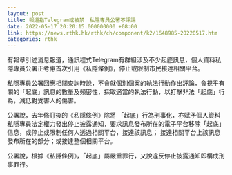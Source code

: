 ```yaml
---
layout: post
title: 報道指Telegram或被禁　私隱專員公署不評論
date: 2022-05-17 20:20:15.000000000 +08:00
link: https://news.rthk.hk/rthk/ch/component/k2/1648985-20220517.htm
categories: rthk
---
```


有報章引述消息報道，通訊程式Telegram有群組涉及不少起底訊息，個人資料私隱專員公署正考慮首次引用《私隱條例》，停止或限制市民接達相關平台。

私隱專員公署回應相關查詢時說，不會就個別個案的執法行動作出評論，會視乎有關的「起底」訊息的數量及頻密性，採取適當的執法行動，以打擊非法「起底」行為，減低對受害人的傷害。

公署說，去年修訂後的《私隱條例》除將 「起底」行為刑事化，亦賦予個人資料私隱專員法定權力發出停止披露通知，要求訊息發布所在的電子平台移除「起底」 信息，或停止或限制任何人透過相關平台，接達該訊息； 接達相關平台上該訊息發布所在的部分；或接達整個相關平台。

公署說，根據《私隱條例》，「起底」屬嚴重罪行，又說違反停止披露通知即構成刑事罪行。
